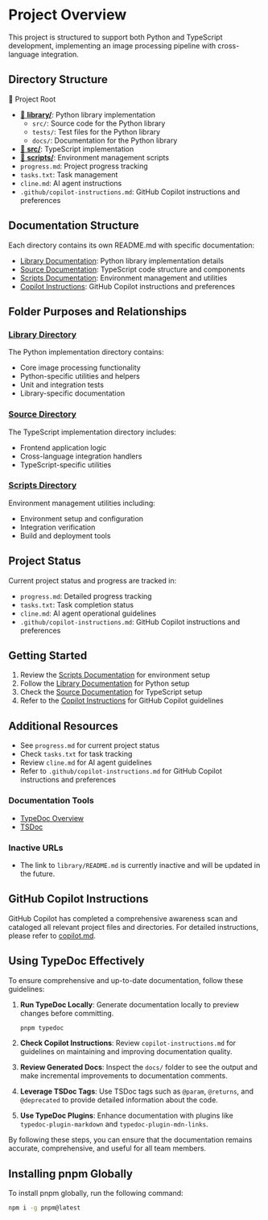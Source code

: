 # Project Overview

This project is structured to support both Python and TypeScript development, implementing an image processing pipeline with cross-language integration.

## Directory Structure

📁 Project Root

- [📁 **library/**](library/README.md): Python library implementation
  - `src/`: Source code for the Python library
  - `tests/`: Test files for the Python library
  - `docs/`: Documentation for the Python library
- [📁 **src/**](src/README.md): TypeScript implementation
- [📁 **scripts/**](scripts/README.md): Environment management scripts
- `progress.md`: Project progress tracking
- `tasks.txt`: Task management
- `cline.md`: AI agent instructions
- `.github/copilot-instructions.md`: GitHub Copilot instructions and preferences

## Documentation Structure

Each directory contains its own README.md with specific documentation:

- [Library Documentation](library/README.md): Python library implementation details
- [Source Documentation](src/README.md): TypeScript code structure and components
- [Scripts Documentation](scripts/README.md): Environment management and utilities
- [Copilot Instructions](.github/copilot-instructions.md): GitHub Copilot instructions and preferences

## Folder Purposes and Relationships

### [Library Directory](library/README.md)

The Python implementation directory contains:

- Core image processing functionality
- Python-specific utilities and helpers
- Unit and integration tests
- Library-specific documentation

### [Source Directory](src/README.md)

The TypeScript implementation directory includes:

- Frontend application logic
- Cross-language integration handlers
- TypeScript-specific utilities

### [Scripts Directory](scripts/README.md)

Environment management utilities including:

- Environment setup and configuration
- Integration verification
- Build and deployment tools

## Project Status

Current project status and progress are tracked in:

- `progress.md`: Detailed progress tracking
- `tasks.txt`: Task completion status
- `cline.md`: AI agent operational guidelines
- `.github/copilot-instructions.md`: GitHub Copilot instructions and preferences

## Getting Started

1. Review the [Scripts Documentation](scripts/README.md) for environment setup
2. Follow the [Library Documentation](library/README.md) for Python setup
3. Check the [Source Documentation](src/README.md) for TypeScript setup
4. Refer to the [Copilot Instructions](.github/copilot-instructions.md) for GitHub Copilot guidelines

## Additional Resources

- See `progress.md` for current project status
- Check `tasks.txt` for task tracking
- Review `cline.md` for AI agent guidelines
- Refer to `.github/copilot-instructions.md` for GitHub Copilot instructions and preferences

### Documentation Tools

- [TypeDoc Overview](https://typedoc.org/guides/overview/)
- [TSDoc](https://tsdoc.org/)

### Inactive URLs

- The link to `library/README.md` is currently inactive and will be updated in the future.

## GitHub Copilot Instructions

GitHub Copilot has completed a comprehensive awareness scan and cataloged all relevant project files and directories. For detailed instructions, please refer to [copilot.md](copilot.md).

## Using TypeDoc Effectively

To ensure comprehensive and up-to-date documentation, follow these guidelines:

1. **Run TypeDoc Locally**: Generate documentation locally to preview changes before committing.
   ```bash
   pnpm typedoc
   ```

2. **Check Copilot Instructions**: Review `copilot-instructions.md` for guidelines on maintaining and improving documentation quality.

3. **Review Generated Docs**: Inspect the `docs/` folder to see the output and make incremental improvements to documentation comments.

4. **Leverage TSDoc Tags**: Use TSDoc tags such as `@param`, `@returns`, and `@deprecated` to provide detailed information about the code.

5. **Use TypeDoc Plugins**: Enhance documentation with plugins like `typedoc-plugin-markdown` and `typedoc-plugin-mdn-links`.

By following these steps, you can ensure that the documentation remains accurate, comprehensive, and useful for all team members.

## Installing pnpm Globally

To install pnpm globally, run the following command:

```bash
npm i -g pnpm@latest
```
